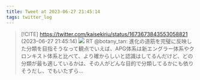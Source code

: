 ```yaml
---
title: Tweet at 2023-06-27 21:45:14
tags: twitter_log
---
```


> [!CITE] https://twitter.com/kaisekiriu/status/1673673843553058821 (2023-06-27 21:45:14)
> ![](https://twitter.com/kaisekiriu/status/1673673843553058821)
> RT @botany_tan: 進化の道筋を完璧に反映した分類を目指そうなって観点でいえば、APG体系は新エングラー体系やクロンキスト体系と比べて、より確からしいと認識はしてるんだけど、どの分類が最も適しているかは、その人がどんな目的で分類してるかにも依りそうだし、でもいたずら…
